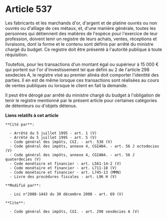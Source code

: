 # Article 537

Les fabricants et les marchands d'or, d'argent et de platine ouvrés ou non ouvrés ou d'alliage de ces métaux, et, d'une
manière générale, toutes les personnes qui détiennent des matières de l'espèce pour l'exercice de leur profession, doivent
tenir un registre de leurs achats, ventes, réceptions et livraisons, dont la forme et le contenu sont définis par arrêté du
ministre chargé du budget. Ce registre doit être présenté à l'autorité publique à toute réquisition. 

Toutefois, pour les transactions d'un montant égal ou supérieur à 15 000 € qui portent sur l'or d'investissement tel que
défini au 2 de l'article 298 sexdecies A, le registre visé au premier alinéa doit comporter l'identité des parties. Il en est
de même lorsque ces transactions sont réalisées au cours de ventes publiques ou lorsque le client en fait la demande. 

Il peut être dérogé par arrêté du ministre chargé du budget à l'obligation de tenir le registre mentionné par le présent
article pour certaines catégories de détenteurs ou d'objets détenus.

**Liens relatifs à cet article**

	**Cité par**:

	  - Arrêté du 5 juillet 1995 - art. 1 (V)
	  - Arrêté du 5 juillet 1995 - art. 5 (V)
	  - Code général des impôts, CGI. - art. 538 (V)
	  - Code général des impôts, annexe 4, CGIAN4. - art. 56 J octodecies (V)
	  - Code général des impôts, annexe 4, CGIAN4. - art. 56 J quaterdecies (V)
	  - Code monétaire et financier - art. L561-14-2 (V)
	  - Code monétaire et financier - art. L711-18 (V)
	  - Code monétaire et financier - art. L745-13 (MMN)
	  - Livre des procédures fiscales - art. L96 H (V)

	**Modifié par**:

	  - Loi n°2008-1443 du 30 décembre 2008 - art. 69 (V)

	**Cite**:

	  - Code général des impôts, CGI. - art. 298 sexdecies A (V)

